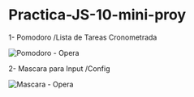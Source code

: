 # Practica-JS-10-mini-proy
1- Pomodoro /Lista de Tareas Cronometrada

![Pomodoro - Opera](https://github.com/Estupi/Practica-JS-10-mini-proy/assets/97317491/4a86282e-5a49-44bf-97a3-57ec7b58e256)


2- Mascara para Input /Config

![Mascara - Opera](https://github.com/Estupi/Practica-JS-10-mini-proy/assets/97317491/5d87a748-9ad2-4067-a7d7-90d23ffa3ef5)

